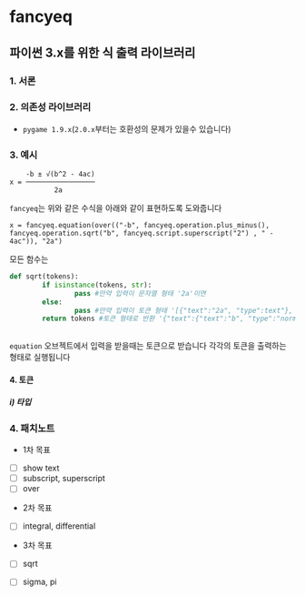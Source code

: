 # fancyeq
## 파이썬 3.x를 위한 식 출력 라이브러리

### 1. 서론


### 2. 의존성 라이브러리
- `pygame 1.9.x`(`2.0.x`부터는 호환성의 문제가 있을수 있습니다)

### 3. 예시
        -b ± √(b^2 - 4ac)
    x = ─────────────────
               2a
  
`fancyeq`는 위와 같은 수식을 아래와 같이 표현하도록 도와줍니다

    x = fancyeq.equation(over(("-b", fancyeq.operation.plus_minus(), fancyeq.operation.sqrt("b", fancyeq.script.superscript("2") , " - 4ac")), "2a")

모든 함수는 
```python
def sqrt(tokens):
        if isinstance(tokens, str):
                pass #만약 입력이 문자열 형태 '2a'이면
        else:
                pass #만약 입력이 토큰 형태 '[{"text":"2a", "type":text"}, {"text":"2", "type":subscript"}]'이면
        return tokens #토큰 형태로 반환 '{"text":{"text":"b", "type":"normal"}, {"text":"2", "type":"superscript"}, {"text":"-4ac", "type":"normal"}, "type":"sqrt", "length":length}' 
       
```
`equation` 오브젝트에서 입력을 받을때는 토큰으로 받습니다
각각의 토큰을 출력하는 형태로 실행됩니다

#### 4. 토큰
##### i) 타입

    
### 4. 패치노트
- 1차 목표
- [ ] show text
- [ ] subscript, superscript
- [ ] over
- 2차 목표
- [ ] integral, differential
- 3차 목표
- [ ] sqrt
- [ ] sigma, pi



 
